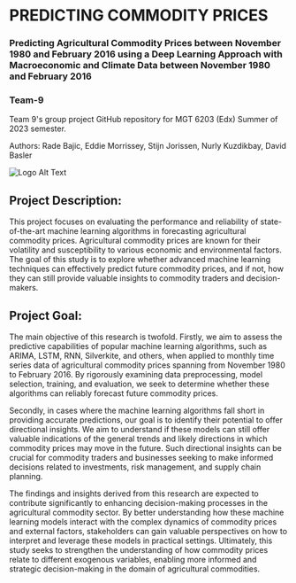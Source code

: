 # PREDICTING COMMODITY PRICES
### Predicting Agricultural Commodity Prices between November 1980 and February 2016 using a Deep Learning Approach with Macroeconomic and Climate Data between November 1980 and February 2016
### Team-9
Team 9's group project GitHub repository for MGT 6203 (Edx) Summer of 2023 semester.

Authors: Rade Bajic, Eddie Morrissey, Stijn Jorissen, Nurly Kuzdikbay, David Basler

 ![Logo Alt Text](GettyImages-1362911259.jpg)

## Project Description:
This project focuses on evaluating the performance and reliability of state-of-the-art machine learning algorithms in forecasting agricultural commodity prices. Agricultural commodity prices are known for their volatility and susceptibility to various economic and environmental factors. The goal of this study is to explore whether advanced machine learning techniques can effectively predict future commodity prices, and if not, how they can still provide valuable insights to commodity traders and decision-makers.

## Project Goal:
The main objective of this research is twofold. Firstly, we aim to assess the predictive capabilities of popular machine learning algorithms, such as ARIMA, LSTM, RNN, Silverkite, and others, when applied to monthly time series data of agricultural commodity prices spanning from November 1980 to February 2016. By rigorously examining data preprocessing, model selection, training, and evaluation, we seek to determine whether these algorithms can reliably forecast future commodity prices.

Secondly, in cases where the machine learning algorithms fall short in providing accurate predictions, our goal is to identify their potential to offer directional insights. We aim to understand if these models can still offer valuable indications of the general trends and likely directions in which commodity prices may move in the future. Such directional insights can be crucial for commodity traders and businesses seeking to make informed decisions related to investments, risk management, and supply chain planning.

The findings and insights derived from this research are expected to contribute significantly to enhancing decision-making processes in the agricultural commodity sector. By better understanding how these machine learning models interact with the complex dynamics of commodity prices and external factors, stakeholders can gain valuable perspectives on how to interpret and leverage these models in practical settings. Ultimately, this study seeks to strengthen the understanding of how commodity prices relate to different exogenous variables, enabling more informed and strategic decision-making in the domain of agricultural commodities.

